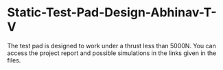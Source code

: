 # Static-Test-Pad-Design-Abhinav-T-V
The test pad is designed to work under a thrust less than 5000N. You can access the project report and possible simulations in the links given in the files.
